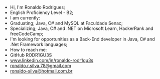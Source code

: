 - Hi, I'm Ronaldo Rodrigues;
- English Proficiency Level - B2;
- I am currently:
- Graduating; Java, C# and MySQL at Faculdade Senac;
- Specializing; Java, C# and .NET on Microsoft Learn, HackerRank and freeCodeCamp;
- I'm looking for opportunities as a Back-End developer in Java, C# and .Net Framework languages;
- How to reach me:
-   GitHub RODR1GU3S
-   www.linkedin.com/in/ronaldo-rodr1gu3s
-   ronaldo.r.silva.78@gmail.com
-   ronaldo-silva@hotmail.com.br
<!---
RODR1GU3S/RODR1GU3S is a ✨ special ✨ repository because its `README.md` (this file) appears on your GitHub profile.
You can click the Preview link to take a look at your changes.
--->
